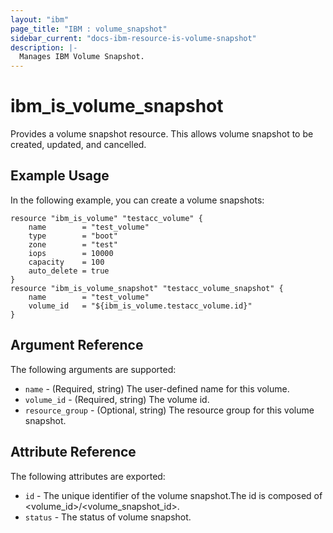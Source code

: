 ```yaml
---
layout: "ibm"
page_title: "IBM : volume_snapshot"
sidebar_current: "docs-ibm-resource-is-volume-snapshot"
description: |-
  Manages IBM Volume Snapshot.
---
```


# ibm\_is_volume_snapshot

Provides a volume snapshot resource. This allows volume snapshot to be created, updated, and cancelled.


## Example Usage

In the following example, you can create a volume snapshots:

```hcl
resource "ibm_is_volume" "testacc_volume" {
    name 		= "test_volume"
    type 		= "boot"
    zone 		= "test"
    iops 		= 10000
    capacity    = 100
    auto_delete = true
}
resource "ibm_is_volume_snapshot" "testacc_volume_snapshot" {
    name 		= "test_volume"
    volume_id   = "${ibm_is_volume.testacc_volume.id}"
}

```

## Argument Reference

The following arguments are supported:

* `name` - (Required, string) The user-defined name for this volume.
* `volume_id` - (Required, string) The volume id.
* `resource_group` - (Optional, string) The resource group for this volume snapshot.

## Attribute Reference

The following attributes are exported:

* `id` - The unique identifier of the volume snapshot.The id is composed of \<volume_id\>/\<volume_snapshot_id\>.
* `status` - The status of volume snapshot.